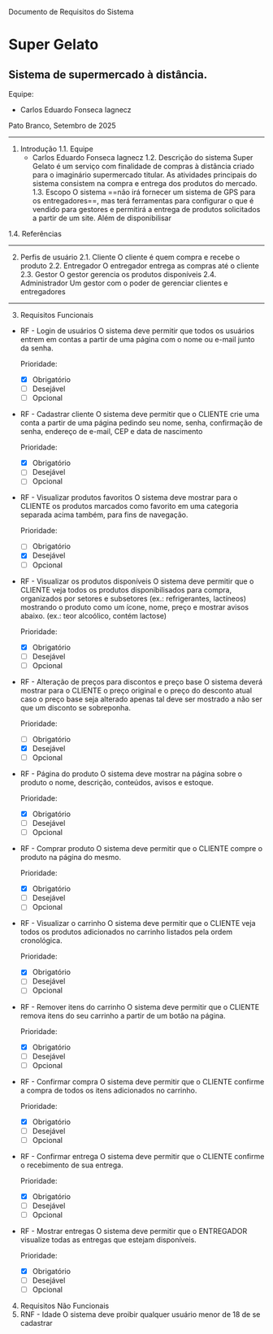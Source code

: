 Documento de Requisitos do Sistema
# Super Gelato
## Sistema de supermercado à distância.

Equipe:
- Carlos Eduardo Fonseca Iagnecz

Pato Branco, Setembro de 2025

***

1. Introdução
1.1. Equipe
	- Carlos Eduardo Fonseca Iagnecz
1.2. Descrição do sistema
	Super Gelato é um serviço com finalidade de compras à distância criado para o
	imaginário supermercado titular. As atividades principais do sistema consistem
	na compra e entrega dos produtos do mercado.
1.3. Escopo
	O sistema ==não irá fornecer um sistema de GPS para os entregadores==, mas
	terá ferramentas para configurar o que é vendido para gestores e permitirá
	a entrega de produtos solicitados a partir de um site. Além de disponibilisar
	
1.4. Referências

***

2. Perfis de usuário
2.1. Cliente
	O cliente é quem compra e recebe o produto
2.2. Entregador
	O entregador entrega as compras até o cliente
2.3. Gestor
	O gestor gerencia os produtos disponíveis
2.4. Administrador
	Um gestor com o poder de gerenciar clientes e entregadores
	
***
	
3. Requisitos Funcionais

	
- RF - Login de usuários
	O sistema deve permitir que todos os usuários entrem em contas a partir de uma
	página com o nome ou e-mail junto da senha.
	
	Prioridade: 
	- [x] Obrigatório 
	- [ ] Desejável 
	- [ ] Opcional
	
- RF - Cadastrar cliente
	O sistema deve permitir que o CLIENTE crie uma conta a partir de uma página
	pedindo seu nome, senha, confirmação de senha, endereço de e-mail, CEP e data de nascimento
	
	Prioridade: 
	- [x] Obrigatório 
	- [ ] Desejável 
	- [ ] Opcional

- RF - Visualizar produtos favoritos
	O sistema deve mostrar para o CLIENTE os produtos marcados como favorito
	em uma categoria separada acima também, para fins de navegação.
	
	Prioridade: 
	- [ ] Obrigatório 
	- [x] Desejável 
	- [ ] Opcional

- RF - Visualizar os produtos disponíveis
	O sistema deve permitir que o CLIENTE veja todos os produtos disponibilisados
	para compra, organizados por setores e subsetores (ex.: refrigerantes, lactíneos)
	mostrando o produto como um ícone, nome, preço e mostrar avisos abaixo.
	(ex.: teor alcoólico, contém lactose)
	
	Prioridade: 
	- [x] Obrigatório 
	- [ ] Desejável 
	- [ ] Opcional
	
- RF - Alteração de preços para discontos e preço base
	O sistema deverá mostrar para o CLIENTE o preço original e o preço do desconto atual
	caso o preço base seja alterado apenas tal deve ser mostrado a não ser que um disconto
	se sobreponha.
	
	Prioridade: 
	- [ ] Obrigatório 
	- [x] Desejável 
	- [ ] Opcional
	
- RF - Página do produto
	O sistema deve mostrar na página sobre o produto o nome, descrição, conteúdos,
	avisos e estoque.
	
	Prioridade: 
	- [x] Obrigatório 
	- [ ] Desejável 
	- [ ] Opcional
	
- RF - Comprar produto
	O sistema deve permitir que o CLIENTE compre o produto na página do mesmo.
	
	Prioridade: 
	- [x] Obrigatório 
	- [ ] Desejável 
	- [ ] Opcional

- RF - Visualizar o carrinho
	O sistema deve permitir que o CLIENTE veja todos os produtos adicionados no 
	carrinho listados pela ordem cronológica.
	
	Prioridade: 
	- [x] Obrigatório 
	- [ ] Desejável 
	- [ ] Opcional

- RF - Remover itens do carrinho
	O sistema deve permitir que o CLIENTE remova itens do seu carrinho a partir
	de um botão na página.
	
	Prioridade: 
	- [x] Obrigatório 
	- [ ] Desejável 
	- [ ] Opcional
	
- RF - Confirmar compra
	O sistema deve permitir que o CLIENTE confirme a compra de todos os itens
	adicionados no carrinho.
	
	Prioridade: 
	- [x] Obrigatório 
	- [ ] Desejável 
	- [ ] Opcional
	
- RF - Confirmar entrega
	O sistema deve permitir que o CLIENTE confirme o recebimento de sua entrega.
	
	Prioridade: 
	- [x] Obrigatório 
	- [ ] Desejável 
	- [ ] Opcional
	
- RF - Mostrar entregas
	O sistema deve permitir que o ENTREGADOR visualize todas as entregas 
	que estejam disponíveis.
	
	Prioridade: 
	- [x] Obrigatório 
	- [ ] Desejável 
	- [ ] Opcional
	
4. Requisitos Não Funcionais
4. RNF - Idade
	O sistema deve proibir qualquer usuário menor de 18 de se cadastrar
